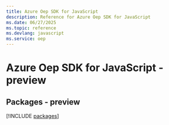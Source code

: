 ```yaml
---
title: Azure Oep SDK for JavaScript
description: Reference for Azure Oep SDK for JavaScript
ms.date: 06/27/2025
ms.topic: reference
ms.devlang: javascript
ms.service: oep
---
```

# Azure Oep SDK for JavaScript - preview
## Packages - preview
[!INCLUDE [packages](oep-index.md)]